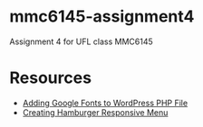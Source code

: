 # mmc6145-assignment4
Assignment 4 for UFL class MMC6145


# Resources
- [Adding Google Fonts to WordPress PHP File](https://devanswers.co/enqueue-google-fonts-to-wordpress-functions-php/)
- [Creating Hamburger Responsive Menu](https://blog.logrocket.com/create-responsive-mobile-menu-with-css-no-javascript/)
